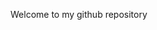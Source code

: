 Welcome to my github repository

<!---
gangasrotogati/gangasrotogati is a ✨ special ✨ repository because its `README.md` (this file) appears on your GitHub profile.
You can click the Preview link to take a look at your changes.
--->
